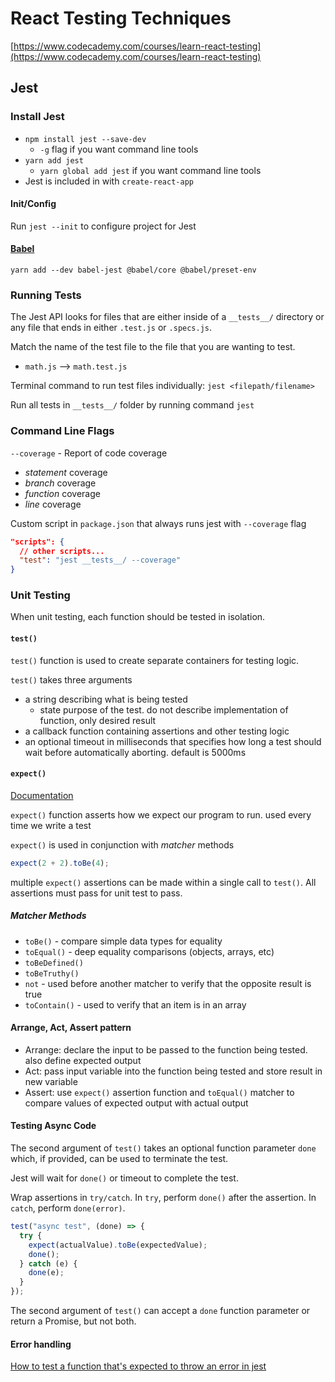# React Testing Techniques

[https://www.codecademy.com/courses/learn-react-testing](https://www.codecademy.com/courses/learn-react-testing)

## Jest

### Install Jest

- `npm install jest --save-dev`
  - `-g` flag if you want command line tools
- `yarn add jest`
  - `yarn global add jest` if you want command line tools
- Jest is included in with `create-react-app`

#### Init/Config

Run `jest --init` to configure project for Jest

#### [Babel](https://jestjs.io/docs/getting-started#using-babel)

`yarn add --dev babel-jest @babel/core @babel/preset-env`

### Running Tests

The Jest API looks for files that are either inside of a `__tests__/` directory or any file that ends in either `.test.js` or `.specs.js`.

Match the name of the test file to the file that you are wanting to test.

- `math.js` --> `math.test.js`

Terminal command to run test files individually: `jest <filepath/filename>`

Run all tests in `__tests__/` folder by running command `jest`

### Command Line Flags

`--coverage` - Report of code coverage

- _statement_ coverage
- _branch_ coverage
- _function_ coverage
- _line_ coverage

Custom script in `package.json` that always runs jest with `--coverage` flag

```json
"scripts": {
  // other scripts...
  "test": "jest __tests__/ --coverage"
}
```

### Unit Testing

When unit testing, each function should be tested in isolation.

#### `test()`

`test()` function is used to create separate containers for testing logic.

`test()` takes three arguments

- a string describing what is being tested
  - state purpose of the test. do not describe implementation of function, only desired result
- a callback function containing assertions and other testing logic
- an optional timeout in milliseconds that specifies how long a test should wait before automatically aborting. default is 5000ms

#### `expect()`

[Documentation](https://jestjs.io/docs/expect)

`expect()` function asserts how we expect our program to run. used every time we write a test

`expect()` is used in conjunction with _matcher_ methods

```js
expect(2 + 2).toBe(4);
```

multiple `expect()` assertions can be made within a single call to `test()`. All assertions must pass for unit test to pass.

##### Matcher Methods

- `toBe()` - compare simple data types for equality
- `toEqual()` - deep equality comparisons (objects, arrays, etc)
- `toBeDefined()`
- `toBeTruthy()`
- `not` - used before another matcher to verify that the opposite result is true
- `toContain()` - used to verify that an item is in an array

#### Arrange, Act, Assert pattern

- Arrange: declare the input to be passed to the function being tested. also define expected output
- Act: pass input variable into the function being tested and store result in new variable
- Assert: use `expect()` assertion function and `toEqual()` matcher to compare values of expected output with actual output

#### Testing Async Code

The second argument of `test()` takes an optional function parameter `done` which, if provided, can be used to terminate the test.

Jest will wait for `done()` or timeout to complete the test.

Wrap assertions in `try/catch`. In `try`, perform `done()` after the assertion. In `catch`, perform `done(error)`.

```js
test("async test", (done) => {
  try {
    expect(actualValue).toBe(expectedValue);
    done();
  } catch (e) {
    done(e);
  }
});
```

The second argument of `test()` can accept a `done` function parameter or return a Promise, but not both.

#### Error handling

[How to test a function that's expected to throw an error in jest](https://medium.com/@afolabiwaheed/how-to-test-a-function-thats-expected-to-throw-error-in-jest-2419cc7c6462)
